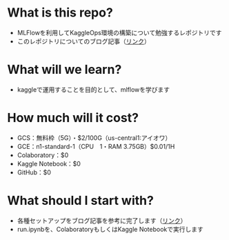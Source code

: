 # What is this repo?
- MLFlowを利用してKaggleOps環境の構築について勉強するレポジトリです
- このレポジトリについてのブログ記事（[リンク](https://recruit.gmo.jp/engineer/jisedai/blog/kaggleops-mlflow/)）

# What will we learn?
- kaggleで運用することを目的として、mlflowを学びます

# How much will it cost?
- GCS：無料枠（5G）・$2/100G（us-central1:アイオワ）
- GCE：n1-standard-1（CPU　1・RAM 3.75GB）$0.01/1H
- Colaboratory：$0
- Kaggle Notebook：$0
- GitHub：$0

# What should I start with?
- 各種セットアップをブログ記事を参考に完了します（[リンク](https://recruit.gmo.jp/engineer/jisedai/blog/kaggleops-mlflow/)）
- run.ipynbを、ColaboratoryもしくはKaggle Notebookで実行します